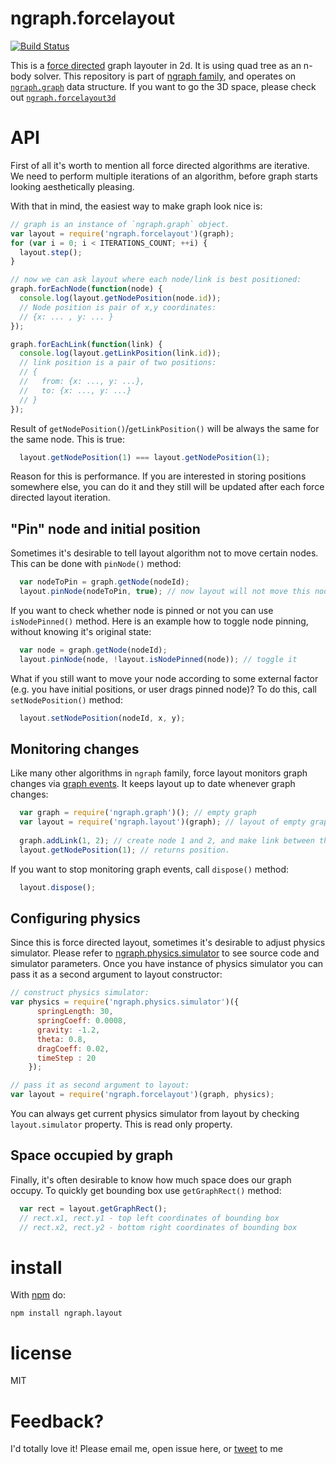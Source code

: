 ngraph.forcelayout
==========================
[![Build Status](https://travis-ci.org/anvaka/ngraph.forcelayout.png?branch=master)](https://travis-ci.org/anvaka/ngraph.forcelayout)

This is a [force directed](http://en.wikipedia.org/wiki/Force-directed_graph_drawing) graph layouter in 2d. It is using quad tree as an n-body solver. This repository is part of [ngraph family](https://github.com/anvaka/ngraph), and operates on [`ngraph.graph`](https://github.com/anvaka/ngraph.graph) data structure. If you want to go the 3D space, please check out [`ngraph.forcelayout3d`](https://github.com/anvaka/ngraph.forcelayout3d)

# API

First of all it's worth to mention all force directed algorithms are iterative. We need to
perform multiple iterations of an algorithm, before graph starts looking aesthetically pleasing.

With that in mind, the easiest way to make graph look nice is:

``` js
// graph is an instance of `ngraph.graph` object.
var layout = require('ngraph.forcelayout')(graph); 
for (var i = 0; i < ITERATIONS_COUNT; ++i) {
  layout.step();
}

// now we can ask layout where each node/link is best positioned:
graph.forEachNode(function(node) {
  console.log(layout.getNodePosition(node.id));
  // Node position is pair of x,y coordinates:
  // {x: ... , y: ... }
});

graph.forEachLink(function(link) {
  console.log(layout.getLinkPosition(link.id));
  // link position is a pair of two positions:
  // { 
  //   from: {x: ..., y: ...}, 
  //   to: {x: ..., y: ...} 
  // }
});
```


Result of `getNodePosition()`/`getLinkPosition()` will be always the same for the same node. This is true:

``` js
  layout.getNodePosition(1) === layout.getNodePosition(1);
```

Reason for this is performance. If you are interested in storing positions somewhere else, you can do it and they still will be updated after each force directed layout iteration.

## "Pin" node and initial position

Sometimes it's desirable to tell layout algorithm not to move certain nodes. This can be done with `pinNode()` method:

``` js
  var nodeToPin = graph.getNode(nodeId);
  layout.pinNode(nodeToPin, true); // now layout will not move this node
```

If you want to check whether node is pinned or not you can use `isNodePinned()` method. Here is an example how to toggle node pinning, without knowing it's original state:

``` js
  var node = graph.getNode(nodeId);
  layout.pinNode(node, !layout.isNodePinned(node)); // toggle it
```

What if you still want to move your node according to some external factor (e.g. you have initial positions, or user drags pinned node)? To do this, call `setNodePosition()` method:

``` js
  layout.setNodePosition(nodeId, x, y);
```

## Monitoring changes

Like many other algorithms in `ngraph` family, force layout monitors graph changes via [graph events](https://github.com/anvaka/ngraph.graph#listening-to-events). It keeps layout up to date whenever graph changes:

``` js
  var graph = require('ngraph.graph')(); // empty graph
  var layout = require('ngraph.layout')(graph); // layout of empty graph
  
  graph.addLink(1, 2); // create node 1 and 2, and make link between them
  layout.getNodePosition(1); // returns position. 
```

If you want to stop monitoring graph events, call `dispose()` method:
``` js
  layout.dispose();
```
  
## Configuring physics

Since this is force directed layout, sometimes it's desirable to adjust physics simulator. Please refer to [ngraph.physics.simulator](https://github.com/anvaka/ngraph.physics.simulator) to see source code and simulator parameters. Once you have instance of physics simulator you can pass it as a second argument to layout constructor:

``` js
// construct physics simulator:
var physics = require('ngraph.physics.simulator')({
      springLength: 30,
      springCoeff: 0.0008,
      gravity: -1.2,
      theta: 0.8,
      dragCoeff: 0.02,
      timeStep : 20
    });

// pass it as second argument to layout:
var layout = require('ngraph.forcelayout')(graph, physics);
```

You can always get current physics simulator from layout by checking `layout.simulator` property. This is read only property.

## Space occupied by graph

Finally, it's often desirable to know how much space does our graph occupy. To quickly get bounding box use `getGraphRect()` method:

``` js
  var rect = layout.getGraphRect();
  // rect.x1, rect.y1 - top left coordinates of bounding box
  // rect.x2, rect.y2 - bottom right coordinates of bounding box
```

# install

With [npm](https://npmjs.org) do:

```
npm install ngraph.layout
```

# license

MIT

# Feedback?

I'd totally love it! Please email me, open issue here, or [tweet](https://twitter.com/anvaka) to me
